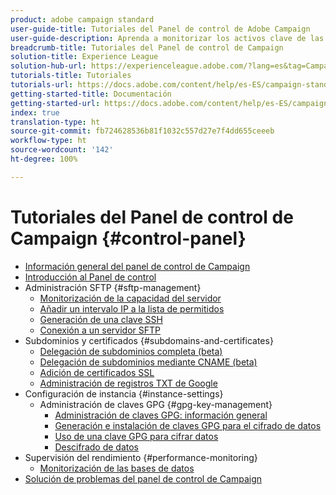 ```yaml
---
product: adobe campaign standard
user-guide-title: Tutoriales del Panel de control de Adobe Campaign
user-guide-description: Aprenda a monitorizar los activos clave de las instancias de Adobe Campaign y realizar tareas administrativas en el Panel de control de Campaign.
breadcrumb-title: Tutoriales del Panel de control de Campaign
solution-title: Experience League
solution-hub-url: https://experienceleague.adobe.com/?lang=es&tag=Campaign+Standard#recommended/solutions/campaign
tutorials-title: Tutoriales
tutorials-url: https://docs.adobe.com/content/help/es-ES/campaign-standard-learn/tutorials/overview.html
getting-started-title: Documentación
getting-started-url: https://docs.adobe.com/content/help/es-ES/campaign-standard/using/campaign-standard-home.html
index: true
translation-type: ht
source-git-commit: fb724628536b81f1032c557d27e7f4dd655ceeeb
workflow-type: ht
source-wordcount: '142'
ht-degree: 100%

---
```



# Tutoriales del Panel de control de Campaign {#control-panel}

+ [Información general del panel de control de Campaign](/help/control-panel-tutorials/control-panel-overview.md)
+ [Introducción al Panel de control](/help/control-panel-tutorials/getting-started-with-the-control-panel.md)
+ Administración SFTP {#sftp-management}
   + [Monitorización de la capacidad del servidor](/help/control-panel-tutorials/sftp-management/monitoring-server-capacity.md)
   + [Añadir un intervalo IP a la lista de permitidos](/help/control-panel-tutorials/sftp-management/adding-ip-range-to-allow-list.md)
   + [Generación de una clave SSH](/help/control-panel-tutorials/sftp-management/generate-ssh-key.md)
   + [Conexión a un servidor SFTP](/help/control-panel-tutorials/sftp-management/connect-to-sftp-server.md)
+ Subdominios y certificados {#subdomains-and-certificates}
   + [Delegación de subdominios completa (beta)](/help/control-panel-tutorials/subdomains-and-certificates/subdomain-delegation.md)
   + [Delegación de subdominios mediante CNAME (beta)](/help/control-panel-tutorials/subdomains-and-certificates/delegating-subdomains-using-cname.md)
   + [Adición de certificados SSL](/help/control-panel-tutorials/subdomains-and-certificates/adding-ssl-certificates.md)
   + [Administración de registros TXT de Google](/help/control-panel-tutorials/subdomains-and-certificates/google-txt-record-management.md)
+ Configuración de instancia {#instance-settings}
   + Administración de claves GPG {#gpg-key-management}
      + [Administración de claves GPG: información general](/help/control-panel-tutorials/instance-settings/gpg-key-management/gpg-key-management-overview.md)
      + [Generación e instalación de claves GPG para el cifrado de datos](/help/control-panel-tutorials/instance-settings/gpg-key-management/generating-and-installing-gpg-keys-for-data-encryption.md)
      + [Uso de una clave GPG para cifrar datos](/help/control-panel-tutorials/instance-settings/gpg-key-management/using-a-gpg-key-to-encrypt-data.md)
      + [Descifrado de datos](/help/control-panel-tutorials/instance-settings/gpg-key-management/decrypting-data.md)
+ Supervisión del rendimiento {#performance-monitoring}
   + [Monitorización de las bases de datos](/help/control-panel-tutorials/performance-monitoring/monitoring-databases.md)
+ [Solución de problemas del panel de control de Campaign](/help/control-panel-tutorials/trouble-shooting.md)